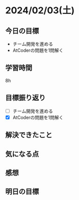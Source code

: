 # 2024/02/03(土)

## 今日の目標
* チーム開発を進める
* AtCoderの問題を1問解く

## 学習時間
8h

## 目標振り返り
* [ ] チーム開発を進める
* [x] AtCoderの問題を1問解く

## 解決できたこと

## 気になる点

## 感想

## 明日の目標
